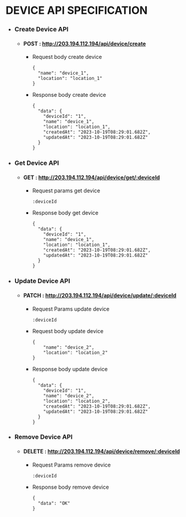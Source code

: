 # **DEVICE API SPECIFICATION**

+ ### Create Device API

  * #### POST : http://203.194.112.194/api/device/create

    - Request body create device
        ```
        {
          "name": "device_1",
          "location": "location_1"
        }

        ```

    - Response body create device
      ```
      {
        "data": {
          "deviceId": "1",
          "name": "device_1",
          "location": "location_1",
          "createdAt": "2023-10-19T08:29:01.682Z",
          "updatedAt": "2023-10-19T08:29:01.682Z"
        }
      }
      ```

+ ### Get Device API

  * #### GET : http://203.194.112.194/api/device/get/:deviceId

    - Request params get device
      ```
      :deviceId
      ```

    - Response body get device
      ```
      {
        "data": {
          "deviceId": "1",
          "name": "device_1",
          "location": "location_1",
          "createdAt": "2023-10-19T08:29:01.682Z",
          "updatedAt": "2023-10-19T08:29:01.682Z"
        }
      }
      ```

+ ### Update Device API

  * #### PATCH : http://203.194.112.194/api/device/update/:deviceId

    - Request Params update device
      ```
      :deviceId
      ```

    - Request body update device
      ```
      {
          "name": "device_2",
          "location": "location_2"
      }
      ```

    - Response body update device
      ```
      {
        "data": {
          "deviceId": "1",
          "name": "device_2",
          "location": "location_2",
          "createdAt": "2023-10-19T08:29:01.682Z",
          "updatedAt": "2023-10-19T08:29:01.682Z"
        }
      }
      ```

+ ### Remove Device API

  * #### DELETE : http://203.194.112.194/api/device/remove/:deviceId

    - Request Params remove device
      ```
      :deviceId
      ```
      
    - Response body remove device
      ```
      {
        "data": "OK"
      }
      ```
